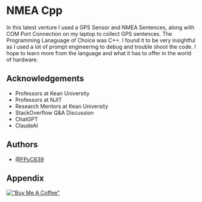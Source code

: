 
# NMEA Cpp

In this latest venture I used a GPS Sensor and NMEA Sentences, along with COM Port Connection on my laptop to collect GPS sentences. The Programming Lanaguage of Choice was C++. I found it to be very insightful as I used a lot of prompt engineering to debug and trouble shoot the code. I hope to learn more from the language and what it has to offer in the world of hardware.





## Acknowledgements

 - Professors at Kean University
 - Professors at NJIT
 - Research Mentors at Kean University
 - StackOverflow Q&A Discussion
 - ChatGPT
 - ClaudeAI


## Authors

- [@FPyC639](https://github.com/FPyC639)


## Appendix

[!["Buy Me A Coffee"](https://www.buymeacoffee.com/assets/img/custom_images/orange_img.png)](https://www.buymeacoffee.com/joseserra8x)
